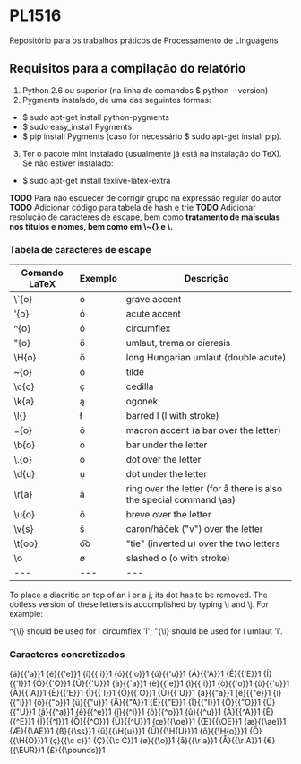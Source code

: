 # PL1516
Repositório para os trabalhos práticos de Processamento de Linguagens

## Requisitos para a compilação do relatório
  
  1. Python 2.6 ou superior (na linha de comandos $ python --version)
  2. Pygments instalado, de uma das seguintes formas:
  * $ sudo apt-get install python-pygments
  * $ sudo easy_install Pygments
  * $ pip install Pygments (caso for necessário $ sudo apt-get install pip).
  3. Ter o pacote mint instalado (usualmente já está na instalação do TeX). Se
     não estiver instalado:
  * $ sudo apt-get install texlive-latex-extra



**TODO** Para não esquecer de corrigir grupo na expressão regular do autor
**TODO** Adicionar código para tabela de hash e trie
**TODO** Adicionar resolução de caracteres de escape, bem como **tratamento de
maísculas nos títulos e nomes, bem como em \\~{} e \\.**



### Tabela de caracteres de escape

|Comando LaTeX  | Exemplo   |     Descrição
|---            |---        |---                                                                     |
|\\`{o}          |   ò       |      grave accent                                                      |     
|\'{o}          |   ó       |      acute accent                                                      |        
|\^{o}          |   ô       |      circumflex                                                        |      
|\"{o}          |   ö       |      umlaut, trema or dieresis                                         |     
|\H{o}          |   ő       |      long Hungarian umlaut (double acute)                              |     
|\~{o}          |   õ       |      tilde                                                             |        
|\c{c}          |   ç       |      cedilla                                                           |   
|\k{a}          |   ą       |      ogonek                                                            | 
|\l{}           |   ł       |      barred l (l with stroke)                                          |  
|\={o}          |   ō       |      macron accent (a bar over the letter)                             |      
|\b{o}          |   o       |      bar under the letter                                              |    
|\\.{o}          |   ȯ       |      dot over the letter                                               |  
|\d{u}          |   ụ       |      dot under the letter                                              | 
|\r{a}          |   å       |      ring over the letter (for å there is also the special command \aa)|  
|\u{o}          |   ŏ       |      breve over the letter                                             |  
|\v{s}          |   š       |      caron/háček ("v") over the letter                                 | 
|\t{oo}         |  o͡o       |     "tie" (inverted u) over the two letters                            |     
|\o             |   ø       |      slashed o (o with stroke)                                         |  
|---            |---        | ---                                                                      

To place a diacritic on top of an i or a j, its dot has to be removed. The dotless version of these letters is accomplished by typing \i and \j. For example:

   \^{\i} should be used for i circumflex 'î';
   \"{\i} should be used for i umlaut 'ï'.

### Caracteres concretizados 
  {á}{{\'a}}1 
  {é}{{\'e}}1 
  {í}{{\'i}}1 
  {ó}{{\'o}}1 
  {ú}{{\'u}}1
  {Á}{{\'A}}1 
  {É}{{\'E}}1 
  {Í}{{\'I}}1 
  {Ó}{{\'O}}1 
  {Ú}{{\'U}}1
  {à}{{\`a}}1 
  {è}{{\`e}}1 
  {ì}{{\`i}}1 
  {ò}{{\`o}}1 
  {ù}{{\`u}}1
  {À}{{\`A}}1 
  {È}{{\'E}}1 
  {Ì}{{\`I}}1 
  {Ò}{{\`O}}1 
  {Ù}{{\`U}}1
  {ä}{{\"a}}1 
  {ë}{{\"e}}1 
  {ï}{{\"i}}1 
  {ö}{{\"o}}1 
  {ü}{{\"u}}1
  {Ä}{{\"A}}1 
  {Ë}{{\"E}}1 
  {Ï}{{\"I}}1 
  {Ö}{{\"O}}1 
  {Ü}{{\"U}}1
  {â}{{\^a}}1 
  {ê}{{\^e}}1 
  {î}{{\^i}}1 
  {ô}{{\^o}}1 
  {û}{{\^u}}1
  {Â}{{\^A}}1 
  {Ê}{{\^E}}1 
  {Î}{{\^I}}1 
  {Ô}{{\^O}}1 
  {Û}{{\^U}}1
  {œ}{{\oe}}1 
  {Œ}{{\OE}}1 
  {æ}{{\ae}}1 
  {Æ}{{\AE}}1 
  {ß}{{\ss}}1
  {ű}{{\H{u}}}1 
  {Ű}{{\H{U}}}1 
  {ő}{{\H{o}}}1 
  {Ő}{{\H{O}}}1
  {ç}{{\c c}}1 
  {Ç}{{\c C}}1 
  {ø}{{\o}}1 
  {å}{{\r a}}1 
  {Å}{{\r A}}1
  {€}{{\EUR}}1 
  {£}{{\pounds}}1
